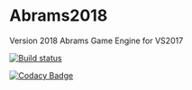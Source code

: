 # Abrams2018
Version 2018 Abrams Game Engine for VS2017

[![Build status](https://ci.appveyor.com/api/projects/status/ad3qpf9b0331hmtg/branch/master?svg=true)](https://ci.appveyor.com/project/cugone/abrams2018/branch/master)

[![Codacy Badge](https://api.codacy.com/project/badge/Grade/b8f1d9761e674fd48e68d8135a06905c)](https://www.codacy.com/app/cugone/Abrams2018?utm_source=github.com&amp;utm_medium=referral&amp;utm_content=cugone/Abrams2018&amp;utm_campaign=Badge_Grade)

